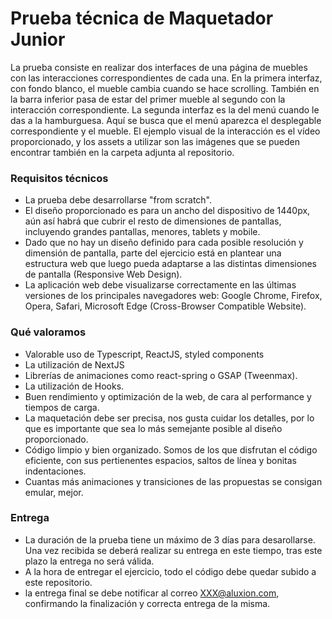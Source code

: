 # Prueba técnica de Maquetador Junior #

La prueba consiste en realizar dos interfaces de una página de muebles con las interacciones correspondientes de cada una.
En la primera interfaz, con fondo blanco, el mueble cambia cuando se hace scrolling. También en la barra inferior pasa de estar del primer mueble al segundo con la interacción correspondiente.
La segunda interfaz es la del menú cuando le das a la hamburguesa. Aquí se busca que el menú aparezca el desplegable correspondiente y el mueble.
El ejemplo visual de la interacción es el vídeo proporcionado, y los assets a utilizar son las imágenes que se pueden encontrar también en la carpeta adjunta al repositorio.
 
### Requisitos técnicos ###

- La prueba debe desarrollarse "from scratch".
- El diseño proporcionado es para un ancho del dispositivo de 1440px, aún así habrá que cubrir el resto de dimensiones de pantallas, incluyendo grandes pantallas, menores, tablets y mobile.
- Dado que no hay un diseño definido para cada posible resolución y dimensión de pantalla, parte del ejercicio está en plantear una estructura web que luego pueda adaptarse a las distintas dimensiones de pantalla (Responsive Web Design).
- La aplicación web debe visualizarse correctamente en las últimas versiones de los principales navegadores web: Google Chrome, Firefox, Opera, Safari, Microsoft Edge (Cross-Browser Compatible Website).

### Qué valoramos ###

- Valorable uso de Typescript, ReactJS, styled components
- La utilización de NextJS
- Librerías de animaciones como react-spring o GSAP (Tweenmax).
- La utilización de Hooks.
- Buen rendimiento y optimización de la web, de cara al performance y tiempos de carga.
- La maquetación debe ser precisa, nos gusta cuidar los detalles, por lo que es importante que sea lo más semejante posible al diseño proporcionado.
- Código limpio y bien organizado. Somos de los que disfrutan el código eficiente, con sus pertienentes espacios, saltos de línea y bonitas indentaciones.
- Cuantas más animaciones y transiciones de las propuestas se consigan emular, mejor.

### Entrega ###

- La duración de la prueba tiene un máximo de 3 días para desarollarse. Una vez recibida se deberá realizar su entrega en este tiempo, tras este plazo la entrega no será válida.
- A la hora de entregar el ejercicio, todo el código debe quedar subido a este repositorio.
- la entrega final se debe notificar al correo XXX@aluxion.com, confirmando la finalización y correcta entrega de la misma.
